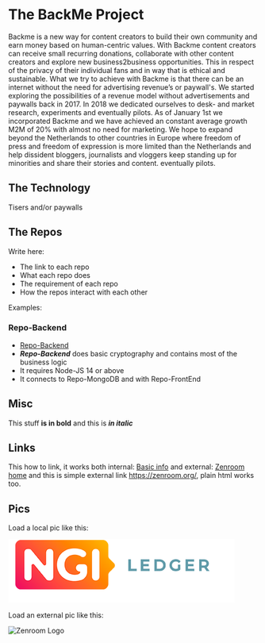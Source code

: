 # The BackMe Project

Backme is a new way for content creators to build their own community and earn money based on human-centric values. With Backme content creators can receive small
recurring donations, collaborate with other content creators and explore new business2business opportunities. This in respect of the privacy of their individual
fans and in way that is ethical and sustainable. What we try to achieve with Backme is that there can be an internet without the need for advertising revenue’s or paywall's. 
We started exploring the possibilities of a revenue model without advertisements and paywalls back in 2017. In 2018 we dedicated ourselves to desk- and market research, experiments and eventually pilots. As of January 1st we incorporated Backme and we have achieved an constant average growth M2M of 20% with almost no need for marketing. We hope to expand beyond the Netherlands to other countries in Europe where freedom of press and freedom of expression is more limited than the Netherlands and help dissident bloggers, journalists and vloggers keep standing up for minorities and share their stories and content. eventually pilots.

## The Technology

Tisers and/or paywalls

## The Repos

Write here:  
 - The link to each repo
 - What each repo does 
 - The requirement of each repo
 - How the repos interact with each other

Examples: 

###  Repo-Backend
 - [Repo-Backend](https://github.com/deCODEproject/zenroom)
 - ***Repo-Backend*** does basic cryptography and contains most of the business logic
 - It requires Node-JS 14 or above
 - It connects to Repo-MongoDB and with Repo-FrontEnd
 

## Misc

This stuff  **is in bold** and this is ***in italic*** 

## Links


This how to link, it works both internal: [Basic info](/general/basic.md "The Basic info") and external: [Zenroom home](https://zenroom.org/) and this is simple external link  <https://zenroom.org/>, plain html works too.


## Pics 

Load a local pic like this: 

![Ledger Logo](../media/general/LedgerLogo.png)

Load an external pic like this: 

![Zenroom Logo](https://zenroom.org/wp-content/uploads/2019/11/zenroom-1024x205.png)

